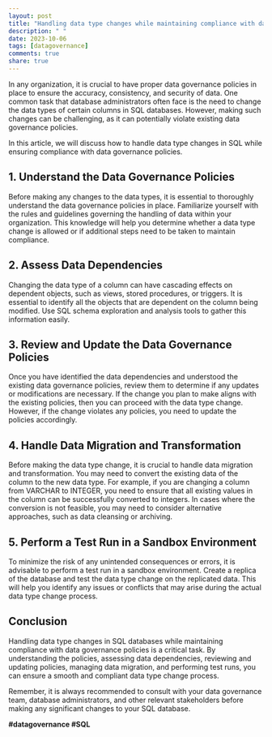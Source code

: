 ```yaml
---
layout: post
title: "Handling data type changes while maintaining compliance with data governance policies in SQL"
description: " "
date: 2023-10-06
tags: [datagovernance]
comments: true
share: true
---
```


In any organization, it is crucial to have proper data governance policies in place to ensure the accuracy, consistency, and security of data. One common task that database administrators often face is the need to change the data types of certain columns in SQL databases. However, making such changes can be challenging, as it can potentially violate existing data governance policies.

In this article, we will discuss how to handle data type changes in SQL while ensuring compliance with data governance policies.

## 1. Understand the Data Governance Policies

Before making any changes to the data types, it is essential to thoroughly understand the data governance policies in place. Familiarize yourself with the rules and guidelines governing the handling of data within your organization. This knowledge will help you determine whether a data type change is allowed or if additional steps need to be taken to maintain compliance.

## 2. Assess Data Dependencies

Changing the data type of a column can have cascading effects on dependent objects, such as views, stored procedures, or triggers. It is essential to identify all the objects that are dependent on the column being modified. Use SQL schema exploration and analysis tools to gather this information easily.

## 3. Review and Update the Data Governance Policies

Once you have identified the data dependencies and understood the existing data governance policies, review them to determine if any updates or modifications are necessary. If the change you plan to make aligns with the existing policies, then you can proceed with the data type change. However, if the change violates any policies, you need to update the policies accordingly.

## 4. Handle Data Migration and Transformation

Before making the data type change, it is crucial to handle data migration and transformation. You may need to convert the existing data of the column to the new data type. For example, if you are changing a column from VARCHAR to INTEGER, you need to ensure that all existing values in the column can be successfully converted to integers. In cases where the conversion is not feasible, you may need to consider alternative approaches, such as data cleansing or archiving.

## 5. Perform a Test Run in a Sandbox Environment

To minimize the risk of any unintended consequences or errors, it is advisable to perform a test run in a sandbox environment. Create a replica of the database and test the data type change on the replicated data. This will help you identify any issues or conflicts that may arise during the actual data type change process.

## Conclusion

Handling data type changes in SQL databases while maintaining compliance with data governance policies is a critical task. By understanding the policies, assessing data dependencies, reviewing and updating policies, managing data migration, and performing test runs, you can ensure a smooth and compliant data type change process.

Remember, it is always recommended to consult with your data governance team, database administrators, and other relevant stakeholders before making any significant changes to your SQL database.

**\#datagovernance #SQL**